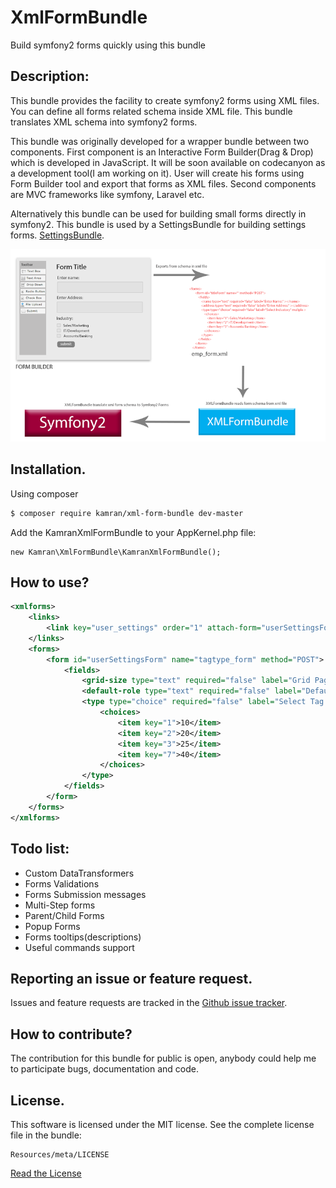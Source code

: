 # XmlFormBundle
Build symfony2 forms quickly using this bundle

## Description:

This bundle provides the facility to create symfony2 forms using XML files. 
You can define all forms related schema inside XML file. This bundle translates XML schema into symfony2 forms.

This bundle was originally developed for a wrapper bundle between two components. 
First component is an Interactive Form Builder(Drag & Drop) which is developed in JavaScript. 
It will be soon available on codecanyon as a development tool(I am working on it). 
User will create his forms using Form Builder tool and export that forms as XML files. 
Second components are MVC frameworks like symfony, Laravel etc. 

Alternatively this bundle can be used for building small forms directly in symfony2. 
This bundle is used by a SettingsBundle for building settings forms.
[SettingsBundle](https://github.com/kamranshahzad/SettingBundle).

![alt text](https://github.com/kamranshahzad/XmlFormBundle/blob/master/Resources/public/images/XmlForms.png "XmlFormBundle screenshot")


## Installation.

Using composer

``` bash
$ composer require kamran/xml-form-bundle dev-master
```
Add the KamranXmlFormBundle to your AppKernel.php file:

```
new Kamran\XmlFormBundle\KamranXmlFormBundle();
```

## How to use?

```xml
<xmlforms>
    <links>
        <link key="user_settings" order="1" attach-form="userSettingsForm" >User Settings</link>
    </links>
    <forms>
        <form id="userSettingsForm" name="tagtype_form" method="POST">
            <fields>
                <grid-size type="text" required="false" label="Grid Paging Size" ></grid-size>
                <default-role type="text" required="false" label="Default Role for Registration" ></default-role>
                <type type="choice" required="false" label="Select Tag Type" >
                    <choices>
                        <item key="1">10</item>
                        <item key="2">20</item>
                        <item key="3">25</item>
                        <item key="7">40</item>
                    </choices>
                </type>
            </fields>
        </form>
    </forms>
</xmlforms>
```

## Todo list:

* Custom DataTransformers
* Forms Validations
* Forms Submission messages
* Multi-Step forms
* Parent/Child Forms
* Popup Forms
* Forms tooltips(descriptions)
* Useful commands support

## Reporting an issue or feature request.

Issues and feature requests are tracked in the 
[Github issue tracker](https://github.com/kamranshahzad/XmlFormBundle/issues).


How to contribute?
------------------------------------
The contribution for this bundle for public is open, anybody could help me to participate 
bugs, documentation and code.



## License.
This software is licensed under the MIT license. See the complete license file in the bundle:
```
Resources/meta/LICENSE
```
[Read the License](https://github.com/kamranshahzad/XmlFormBundle/blob/master/Resources/meta/LICENSE)